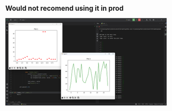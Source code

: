 ## Would not recomend using it in prod

![image](https://github.com/wikipop/multithreaded-ploting-plt/blob/main/images/img.png)
